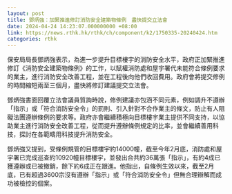 ```yaml
---
layout: post
title: 鄧炳強：加緊推進修訂消防安全建築物條例　盡快提交立法會
date: 2024-04-24 14:23:07.000000000 +08:00
link: https://news.rthk.hk/rthk/ch/component/k2/1750335-20240424.htm
categories: rthk
---
```


保安局局長鄧炳強表示，為進一步提升目標樓宇的消防安全水平，政府正加緊推進修訂《消防安全建築物條例》的工作，以賦權消防處和屋宇署代未能符合條例要求的業主，進行消防安全改善工程，並在工程後向他們收回費用。政府會將提交修例的時間縮短兩至三個月，盡快將修訂建議提交立法會。

鄧炳強書面回覆立法會議員質詢時說，修例建議亦包涵不同元素，例如調升不遵辦「指示」或「符合消防安全令」的罰則、引入針對不合作業主的條文，防止有人阻礙法團遵辦條例的要求等。政府亦會繼續積極向目標樓宇業主提供不同支持，以協助業主進行消防安全改善工程，從而提升遵辦條例規定的比率，並會繼續善用科技，探討在各範疇用科技提升消防安全。

鄧炳強又提到，受條例規管的目標樓宇約14000幢，截至今年2月底，消防處和屋宇署已完成巡查約10920幢目標樓宇，並發出合共約36萬張「指示」，有約4成已獲遵辦或已被撤銷，餘下約6成正在跟進。他指出，自條例生效以來，截至2月底，已有超過3600宗沒有遵辦「指示」或「符合消防安全令」但無合理辯解而成功被檢控的個案。
